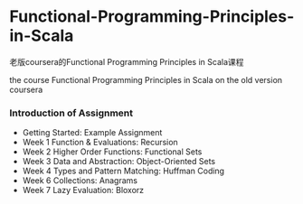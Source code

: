# Functional-Programming-Principles-in-Scala
老版coursera的Functional Programming Principles in Scala课程

the course Functional Programming Principles in Scala on the old version coursera

### Introduction of Assignment

- Getting Started: Example Assignment
- Week 1 Function & Evaluations: Recursion
- Week 2 Higher Order Functions: Functional Sets
- Week 3 Data and Abstraction: Object-Oriented Sets
- Week 4 Types and Pattern Matching: Huffman Coding
- Week 6 Collections: Anagrams
- Week 7 Lazy Evaluation: Bloxorz
